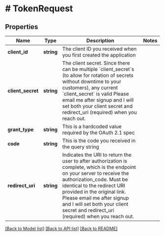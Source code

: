 # # TokenRequest

## Properties

Name | Type | Description | Notes
------------ | ------------- | ------------- | -------------
**client_id** | **string** | The client ID you received when you first created the application |
**client_secret** | **string** | The client secret. Since there can be multiple &#x60;client_secret&#x60;s (to allow for rotation of secrets without downtime to your customers), any current &#x60;client_secret&#x60; is valid  Please email me after signup and I will set both your client secret and redirect_uri (required) when you reach out. |
**grant_type** | **string** | This is a hardcoded value required by the OAuth 2.1 spec |
**code** | **string** | This is the code you received in the query string |
**redirect_uri** | **string** | Indicates the URI to return the user to after authorization is complete, which is the endpoint on your server to receive the authorization_code.  Must be identical to the redirect URI provided in the original link.  Please email me after signup and I will set both your client secret and redirect_uri (required) when you reach out. |

[[Back to Model list]](../../README.md#models) [[Back to API list]](../../README.md#endpoints) [[Back to README]](../../README.md)
